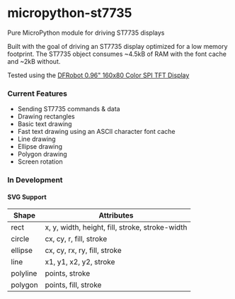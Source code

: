 # micropython-st7735
Pure MicroPython module for driving ST7735 displays

Built with the goal of driving an ST7735 display optimized for a low memory footprint. The ST7735 object consumes ~4.5kB of RAM with the font cache and ~2kB without.

Tested using the [DFRobot 0.96" 160x80 Color SPI TFT Display](https://www.dfrobot.com/product-2445.html)

### Current Features
* Sending ST7735 commands & data
* Drawing rectangles
* Basic text drawing
* Fast text drawing using an ASCII character font cache
* Line drawing
* Ellipse drawing
* Polygon drawing
* Screen rotation

### In Development
#### SVG Support
| Shape     | Attributes                                        |
| --------- | ------------------------------------------------- |
| rect      | x, y, width, height, fill, stroke, stroke-width   |
| circle    | cx, cy, r, fill, stroke                           |
| ellipse   | cx, cy, rx, ry, fill, stroke                      |
| line      | x1, y1, x2, y2, stroke                            |
| polyline  | points, stroke                                    |
| polygon   | points, fill, stroke